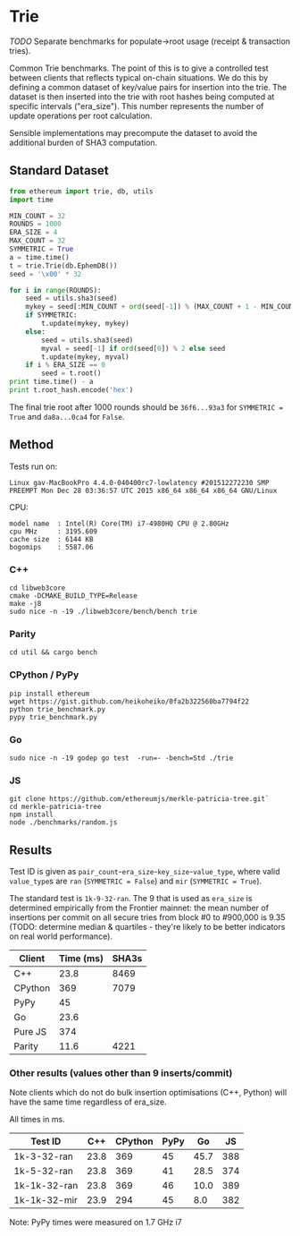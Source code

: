 # Trie

*TODO* Separate benchmarks for populate->root usage (receipt & transaction tries).

Common Trie benchmarks. The point of this is to give a controlled test between clients that reflects typical on-chain situations. We do this by defining a common dataset of key/value pairs for insertion into the trie. The dataset is then inserted into the trie with root hashes being computed at specific intervals ("era_size"). This number represents the number of update operations per root calculation.

Sensible implementations may precompute the dataset to avoid the additional burden of SHA3 computation.

## Standard Dataset

```python
from ethereum import trie, db, utils
import time

MIN_COUNT = 32
ROUNDS = 1000
ERA_SIZE = 4
MAX_COUNT = 32
SYMMETRIC = True
a = time.time()
t = trie.Trie(db.EphemDB())
seed = '\x00' * 32

for i in range(ROUNDS):
    seed = utils.sha3(seed)
    mykey = seed[:MIN_COUNT + ord(seed[-1]) % (MAX_COUNT + 1 - MIN_COUNT)]
    if SYMMETRIC:
        t.update(mykey, mykey)
    else:
        seed = utils.sha3(seed)
        myval = seed[-1] if ord(seed[0]) % 2 else seed
        t.update(mykey, myval)
    if i % ERA_SIZE == 0
        seed = t.root()
print time.time() - a 
print t.root_hash.encode('hex')
```

The final trie root after 1000 rounds should be `36f6...93a3` for `SYMMETRIC = True` and `da8a...0ca4` for `False`.


## Method

Tests run on:
```
Linux gav-MacBookPro 4.4.0-040400rc7-lowlatency #201512272230 SMP PREEMPT Mon Dec 28 03:36:57 UTC 2015 x86_64 x86_64 x86_64 GNU/Linux
```

CPU:
```
model name	: Intel(R) Core(TM) i7-4980HQ CPU @ 2.80GHz
cpu MHz		: 3195.609
cache size	: 6144 KB
bogomips	: 5587.06
```

### C++

```
cd libweb3core
cmake -DCMAKE_BUILD_TYPE=Release
make -j8
sudo nice -n -19 ./libweb3core/bench/bench trie
```

### Parity

```
cd util && cargo bench
```

### CPython / PyPy
```
pip install ethereum
wget https://gist.github.com/heikoheiko/0fa2b322560ba7794f22
python trie_benchmark.py
pypy trie_benchmark.py
```

### Go

```
sudo nice -n -19 godep go test  -run=- -bench=Std ./trie
```

### JS
```
git clone https://github.com/ethereumjs/merkle-patricia-tree.git`
cd merkle-patricia-tree
npm install
node ./benchmarks/random.js
```

## Results

Test ID is given as `pair_count`-`era_size`-`key_size`-`value_type`, where valid `value_type`s are `ran` (`SYMMETRIC = False`) and `mir` (`SYMMETRIC = True`).

The standard test is `1k-9-32-ran`. The 9 that is used as `era_size` is determined empirically from the Frontier mainnet: the mean number of insertions per commit on all secure tries from block #0 to #900,000 is 9.35 (TODO: determine median & quartiles - they're likely to be better indicators on real world performance).

| Client      | Time (ms) | SHA3s |
| ----------- | --------- | ----- |
| C++ | 23.8 | 8469 |
| CPython | 369 | 7079 |
| PyPy | 45 | |
| Go | 23.6 | |
| Pure JS | 374 | |
| Parity | 11.6 | 4221 |

### Other results (values other than 9 inserts/commit)

Note clients which do not do bulk insertion optimisations (C++, Python) will have the same time regardless of era_size.

All times in ms.

| Test ID      | C++  | CPython | PyPy | Go  | JS  |
| ------------ | ------ | ----- | --- | ---- | --- |
| 1k-3-32-ran  | 23.8   | 369   | 45 | 45.7  | 388 |
| 1k-5-32-ran  | 23.8   | 369   | 41 | 28.5  | 374 |
| 1k-1k-32-ran | 23.8   | 369   | 46 | 10.0  | 389 |
| 1k-1k-32-mir | 23.9   | 294   | 45 | 8.0   | 382 |

Note: PyPy times were measured on 1.7 GHz i7